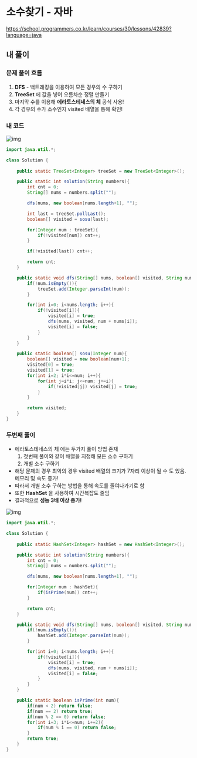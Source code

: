 # **소수찾기 - 자바**

https://school.programmers.co.kr/learn/courses/30/lessons/42839?language=java

## **내 풀이**

### **문제 풀이 흐름**

1. **DFS**  - 백트래킹을 이용하여 모든 경우의 수 구하기
2. **TreeSet** 에 값을 넣어 오름차순 정렬 만들기
3. 마지막 수를 이용해 **에라토스테네스의 체** 공식 사용!
4. 각 경우의 수가 소수인지 visited 배열을 통해 확인!

### **내 코드**

![img](https://postfiles.pstatic.net/MjAyNTEwMDFfNDQg/MDAxNzU5MzI2NDQ2NDAz.L5Hf64CnbywFpm5Nl137HbCvK6UuFHAP3rqVJEg7ZGsg.7QcSxDDJbtQxp1YjDdYIGIcaOpGEzG8QhmYVl1tNjPcg.PNG/image.png?type=w773)

```java
import java.util.*;

class Solution {
    
    public static TreeSet<Integer> treeSet = new TreeSet<Integer>();

    public static int solution(String numbers){
        int cnt = 0;
        String[] nums = numbers.split("");

        dfs(nums, new boolean[nums.length+1], "");

        int last = treeSet.pollLast();
        boolean[] visited = sosu(last);

        for(Integer num : treeSet){
            if(!visited[num]) cnt++;
        }

        if(!visited[last]) cnt++;

        return cnt;
    }

    public static void dfs(String[] nums, boolean[] visited, String num){
        if(!num.isEmpty()){
            treeSet.add(Integer.parseInt(num));
        }

        for(int i=0; i<nums.length; i++){
            if(!visited[i]){
                visited[i] = true;
                dfs(nums, visited, num + nums[i]);
                visited[i] = false;
            }
        }
    }

    public static boolean[] sosu(Integer num){
        boolean[] visited = new boolean[num+1];
        visited[0] = true;
        visited[1] = true;
        for(int i=2; i*i<=num; i++){
            for(int j=i*i; j<=num; j+=i){
                if(!visited[j]) visited[j] = true;
            }
        }

        return visited;
    }
}
```

### 두번째 풀이

* 에라토스테네스의 체 에는 두가지 풀이 방법 존재
  1. 첫번째 풀이와 같이 배열을 지정해 모든 소수 구하기
  2. 개별 소수 구하기
* 해당 문제의 경우 최악의 경우 visited 배열의 크기가 7자리 이상이 될 수 도 있음. 메모리 및 속도 증가!
* 따라서 개별 소수 구하는 방법을 통해 속도를 줄여나가기로 함
* 또한 **HashSet** 을 사용하여 시간복잡도 줄임
* 결과적으로 **성능 3배 이상 증가!**

![img](https://postfiles.pstatic.net/MjAyNTEwMDJfMjk5/MDAxNzU5MzMxMTM5NzYy.SO1vV8X2Tj7ieENzgZZf4o7DDYyc1nY5Fl7dp7cDDkUg.X7R-xgbE16N3Z735fy4SzD_RBHFxpCJqDt08dgKp6Tkg.PNG/image.png?type=w773)

```java
import java.util.*;

class Solution {
    
    public static HashSet<Integer> hashSet = new HashSet<Integer>();

    public static int solution(String numbers){
        int cnt = 0;
        String[] nums = numbers.split("");

        dfs(nums, new boolean[nums.length+1], "");

        for(Integer num : hashSet){
            if(isPrime(num)) cnt++;
        }

        return cnt;
    }

    public static void dfs(String[] nums, boolean[] visited, String num){
        if(!num.isEmpty()){
            hashSet.add(Integer.parseInt(num));
        }

        for(int i=0; i<nums.length; i++){
            if(!visited[i]){
                visited[i] = true;
                dfs(nums, visited, num + nums[i]);
                visited[i] = false;
            }
        }
    }

    public static boolean isPrime(int num){
        if(num < 2) return false;
        if(num == 2) return true;
        if(num % 2 == 0) return false;
        for(int i=3; i*i<=num; i+=2){
            if(num % i == 0) return false;
        }
        return true;
    }
}
```

